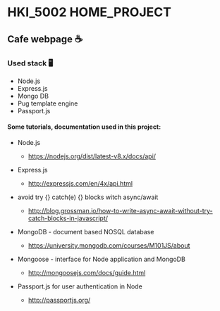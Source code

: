 # HKI_5002 HOME_PROJECT
## Cafe webpage ☕

### Used stack 🖥️
* Node.js
* Express.js
* Mongo DB
* Pug template engine
* Passport.js

#### Some tutorials, documentation used in this project:
* Node.js
  * https://nodejs.org/dist/latest-v8.x/docs/api/

* Express.js
  * http://expressjs.com/en/4x/api.html

* avoid try {} catch(e) {} blocks witch async/await
  * http://blog.grossman.io/how-to-write-async-await-without-try-catch-blocks-in-javascript/

* MongoDB - document based NOSQL database
  * https://university.mongodb.com/courses/M101JS/about

* Mongoose - interface for Node application and MongoDB
  * http://mongoosejs.com/docs/guide.html

* Passport.js for user authentication in Node
  * http://passportjs.org/
